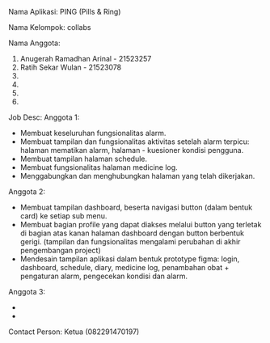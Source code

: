 Nama Aplikasi:  PING (Pills & Ring)

Nama Kelompok: collabs

Nama Anggota:
1) Anugerah Ramadhan Arinal - 21523257
2) Ratih Sekar Wulan - 21523078
3)
4)
5)
6)

Job Desc:
Anggota 1:
- Membuat keseluruhan fungsionalitas alarm.
- Membuat tampilan dan fungsionalitas aktivitas setelah alarm terpicu: halaman mematikan alarm, halaman - kuesioner kondisi pengguna.
- Membuat tampilan halaman schedule.
- Membuat fungsionalitas halaman medicine log.
- Menggabungkan dan menghubungkan halaman yang telah dikerjakan.

Anggota 2:
- Membuat tampilan dashboard, beserta navigasi button (dalam bentuk card) ke setiap sub menu.
- Membuat bagian profile yang dapat diakses melalui button yang terletak di bagian atas kanan halaman dashboard dengan button berbentuk gerigi. (tampilan dan fungsionalitas mengalami perubahan di akhir pengembangan project)
- Mendesain tampilan aplikasi dalam bentuk prototype figma: login, dashboard, schedule, diary, medicine log, penambahan obat + pengaturan alarm, pengecekan kondisi dan alarm.

Anggota 3:

-
-







Contact Person: Ketua (082291470197)
